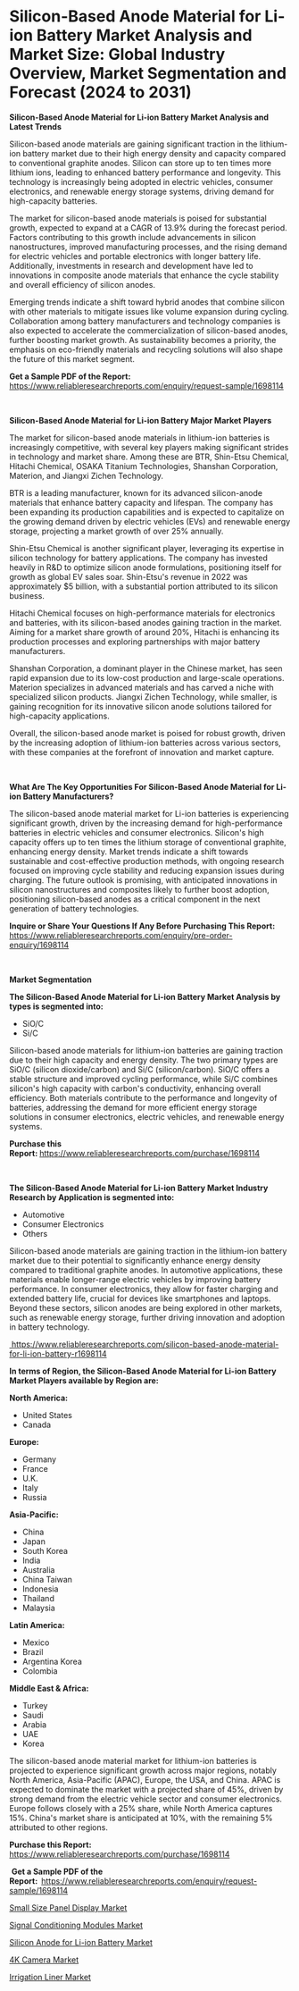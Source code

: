 <p><h1>Silicon-Based Anode Material for Li-ion Battery Market Analysis and Market Size: Global Industry Overview, Market Segmentation and Forecast (2024 to 2031)</h1></p><p><strong>Silicon-Based Anode Material for Li-ion Battery Market Analysis and Latest Trends</strong></p>
<p><p>Silicon-based anode materials are gaining significant traction in the lithium-ion battery market due to their high energy density and capacity compared to conventional graphite anodes. Silicon can store up to ten times more lithium ions, leading to enhanced battery performance and longevity. This technology is increasingly being adopted in electric vehicles, consumer electronics, and renewable energy storage systems, driving demand for high-capacity batteries.</p><p>The market for silicon-based anode materials is poised for substantial growth, expected to expand at a CAGR of 13.9% during the forecast period. Factors contributing to this growth include advancements in silicon nanostructures, improved manufacturing processes, and the rising demand for electric vehicles and portable electronics with longer battery life. Additionally, investments in research and development have led to innovations in composite anode materials that enhance the cycle stability and overall efficiency of silicon anodes.</p><p>Emerging trends indicate a shift toward hybrid anodes that combine silicon with other materials to mitigate issues like volume expansion during cycling. Collaboration among battery manufacturers and technology companies is also expected to accelerate the commercialization of silicon-based anodes, further boosting market growth. As sustainability becomes a priority, the emphasis on eco-friendly materials and recycling solutions will also shape the future of this market segment.</p></p>
<p><strong>Get a Sample PDF of the Report:&nbsp;</strong> <a href="https://www.reliableresearchreports.com/enquiry/request-sample/1698114?utm_campaign=24&utm_medium=2&utm_source=Github&utm_content=ia&utm_term=04102024&utm_id=silicon-based-anode-material-for-li-ion-battery">https://www.reliableresearchreports.com/enquiry/request-sample/1698114</a></p>
<p>&nbsp;</p>
<p><strong>Silicon-Based Anode Material for Li-ion Battery Major Market Players</strong></p>
<p><p>The market for silicon-based anode materials in lithium-ion batteries is increasingly competitive, with several key players making significant strides in technology and market share. Among these are BTR, Shin-Etsu Chemical, Hitachi Chemical, OSAKA Titanium Technologies, Shanshan Corporation, Materion, and Jiangxi Zichen Technology.</p><p>BTR is a leading manufacturer, known for its advanced silicon-anode materials that enhance battery capacity and lifespan. The company has been expanding its production capabilities and is expected to capitalize on the growing demand driven by electric vehicles (EVs) and renewable energy storage, projecting a market growth of over 25% annually.</p><p>Shin-Etsu Chemical is another significant player, leveraging its expertise in silicon technology for battery applications. The company has invested heavily in R&D to optimize silicon anode formulations, positioning itself for growth as global EV sales soar. Shin-Etsu's revenue in 2022 was approximately $5 billion, with a substantial portion attributed to its silicon business.</p><p>Hitachi Chemical focuses on high-performance materials for electronics and batteries, with its silicon-based anodes gaining traction in the market. Aiming for a market share growth of around 20%, Hitachi is enhancing its production processes and exploring partnerships with major battery manufacturers.</p><p>Shanshan Corporation, a dominant player in the Chinese market, has seen rapid expansion due to its low-cost production and large-scale operations. Materion specializes in advanced materials and has carved a niche with specialized silicon products. Jiangxi Zichen Technology, while smaller, is gaining recognition for its innovative silicon anode solutions tailored for high-capacity applications.</p><p>Overall, the silicon-based anode market is poised for robust growth, driven by the increasing adoption of lithium-ion batteries across various sectors, with these companies at the forefront of innovation and market capture.</p></p>
<p>&nbsp;</p>
<p><strong>What Are The Key Opportunities For Silicon-Based Anode Material for Li-ion Battery Manufacturers?</strong></p>
<p><p>The silicon-based anode material market for Li-ion batteries is experiencing significant growth, driven by the increasing demand for high-performance batteries in electric vehicles and consumer electronics. Silicon's high capacity offers up to ten times the lithium storage of conventional graphite, enhancing energy density. Market trends indicate a shift towards sustainable and cost-effective production methods, with ongoing research focused on improving cycle stability and reducing expansion issues during charging. The future outlook is promising, with anticipated innovations in silicon nanostructures and composites likely to further boost adoption, positioning silicon-based anodes as a critical component in the next generation of battery technologies.</p></p>
<p><strong>Inquire or Share Your Questions If Any Before Purchasing This Report:</strong> <a href="https://www.reliableresearchreports.com/enquiry/pre-order-enquiry/1698114?utm_campaign=24&utm_medium=2&utm_source=Github&utm_content=ia&utm_term=04102024&utm_id=silicon-based-anode-material-for-li-ion-battery">https://www.reliableresearchreports.com/enquiry/pre-order-enquiry/1698114</a></p>
<p>&nbsp;</p>
<p><strong>Market Segmentation</strong></p>
<p><strong>The Silicon-Based Anode Material for Li-ion Battery Market Analysis by types is segmented into:</strong></p>
<p><ul><li>SiO/C</li><li>Si/C</li></ul></p>
<p><p>Silicon-based anode materials for lithium-ion batteries are gaining traction due to their high capacity and energy density. The two primary types are SiO/C (silicon dioxide/carbon) and Si/C (silicon/carbon). SiO/C offers a stable structure and improved cycling performance, while Si/C combines silicon's high capacity with carbon's conductivity, enhancing overall efficiency. Both materials contribute to the performance and longevity of batteries, addressing the demand for more efficient energy storage solutions in consumer electronics, electric vehicles, and renewable energy systems.</p></p>
<p><strong>Purchase this Report:&nbsp;</strong><a href="https://www.reliableresearchreports.com/purchase/1698114?utm_campaign=24&utm_medium=2&utm_source=Github&utm_content=ia&utm_term=04102024&utm_id=silicon-based-anode-material-for-li-ion-battery">https://www.reliableresearchreports.com/purchase/1698114</a></p>
<p>&nbsp;</p>
<p><strong>The Silicon-Based Anode Material for Li-ion Battery Market Industry Research by Application is segmented into:</strong></p>
<p><ul><li>Automotive</li><li>Consumer Electronics</li><li>Others</li></ul></p>
<p><p>Silicon-based anode materials are gaining traction in the lithium-ion battery market due to their potential to significantly enhance energy density compared to traditional graphite anodes. In automotive applications, these materials enable longer-range electric vehicles by improving battery performance. In consumer electronics, they allow for faster charging and extended battery life, crucial for devices like smartphones and laptops. Beyond these sectors, silicon anodes are being explored in other markets, such as renewable energy storage, further driving innovation and adoption in battery technology.</p></p>
<p><a href="https://www.reliableresearchreports.com/silicon-based-anode-material-for-li-ion-battery-r1698114?utm_campaign=24&utm_medium=2&utm_source=Github&utm_content=ia&utm_term=04102024&utm_id=silicon-based-anode-material-for-li-ion-battery">&nbsp;https://www.reliableresearchreports.com/silicon-based-anode-material-for-li-ion-battery-r1698114</a></p>
<p><strong>In terms of Region, the Silicon-Based Anode Material for Li-ion Battery Market Players available by Region are:</strong></p>
<p>
    <p> <strong> North America: </strong>
        <ul>
            <li>United States</li>
            <li>Canada</li>
        </ul>
        </p> 
    <p> <strong> Europe: </strong>
        <ul>
            <li>Germany</li>
            <li>France</li>
            <li>U.K.</li>
            <li>Italy</li>
            <li>Russia</li>
        </ul>
        </p> 
    <p> <strong> Asia-Pacific: </strong>
        <ul>
            <li>China</li>
            <li>Japan</li>
            <li>South Korea</li>
            <li>India</li>
            <li>Australia</li>
            <li>China Taiwan</li>
            <li>Indonesia</li>
            <li>Thailand</li>
            <li>Malaysia</li>
        </ul>
        </p> 
    <p> <strong> Latin America: </strong>
        <ul>
            <li>Mexico</li>
            <li>Brazil</li>
            <li>Argentina Korea</li>
            <li>Colombia</li>
        </ul>
        </p> 
    <p> <strong> Middle East & Africa: </strong>
        <ul>
            <li>Turkey</li>
            <li>Saudi</li>
            <li>Arabia</li>
            <li>UAE</li>
            <li>Korea</li>
        </ul>
    </p>
    </p>
<p><p>The silicon-based anode material market for lithium-ion batteries is projected to experience significant growth across major regions, notably North America, Asia-Pacific (APAC), Europe, the USA, and China. APAC is expected to dominate the market with a projected share of 45%, driven by strong demand from the electric vehicle sector and consumer electronics. Europe follows closely with a 25% share, while North America captures 15%. China's market share is anticipated at 10%, with the remaining 5% attributed to other regions.</p></p>
<p><strong>Purchase this Report: </strong><a href="https://www.reliableresearchreports.com/purchase/1698114?utm_campaign=24&utm_medium=2&utm_source=Github&utm_content=ia&utm_term=04102024&utm_id=silicon-based-anode-material-for-li-ion-battery">https://www.reliableresearchreports.com/purchase/1698114</a></p>
<p>&nbsp;<strong>Get a Sample PDF of the Report:&nbsp;&nbsp;</strong><a href="https://www.reliableresearchreports.com/enquiry/request-sample/1698114?utm_campaign=24&utm_medium=2&utm_source=Github&utm_content=ia&utm_term=04102024&utm_id=silicon-based-anode-material-for-li-ion-battery">https://www.reliableresearchreports.com/enquiry/request-sample/1698114</a></p>
<p><strong></strong></p>
<p><p><a href="https://issuu.com/reportprime-2/docs/small-size-panel-display-market-siz_51992e19501b5a?utm_campaign=24&utm_medium=2&utm_source=Github&utm_content=ia&utm_term=04102024&utm_id=silicon-based-anode-material-for-li-ion-battery">Small Size Panel Display Market</a></p><p><a href="https://www.linkedin.com/pulse/global-signal-conditioning-modules-market-projected-grow-cagr-dy7ce?utm_campaign=24&utm_medium=2&utm_source=Github&utm_content=ia&utm_term=04102024&utm_id=silicon-based-anode-material-for-li-ion-battery">Signal Conditioning Modules Market</a></p><p><a href="https://github.com/EugeneMBlackman/Market-Research-Report-List-1/blob/main/silicon-anode-for-li-ion-battery-market.md?utm_campaign=24&utm_medium=2&utm_source=Github&utm_content=ia&utm_term=04102024&utm_id=silicon-based-anode-material-for-li-ion-battery">Silicon Anode for Li-ion Battery Market</a></p><p><a href="https://www.linkedin.com/pulse/4k-camera-market-revolution-2024-2031-trends-shaping-i2m7e?utm_campaign=24&utm_medium=2&utm_source=Github&utm_content=ia&utm_term=04102024&utm_id=silicon-based-anode-material-for-li-ion-battery">4K Camera Market</a></p><p><a href="https://github.com/WILSONTANNISHA/Market-Research-Report-List-1/blob/main/irrigation-liner-market.md?utm_campaign=24&utm_medium=2&utm_source=Github&utm_content=ia&utm_term=04102024&utm_id=silicon-based-anode-material-for-li-ion-battery">Irrigation Liner Market</a></p></p>